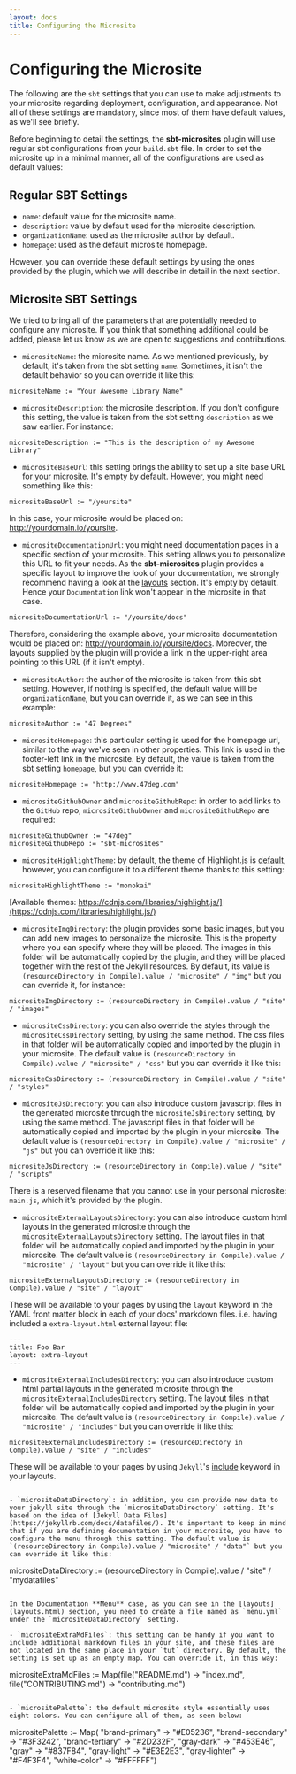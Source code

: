 ```yaml
---
layout: docs
title: Configuring the Microsite
---
```


# Configuring the Microsite

The following are the `sbt` settings that you can use to make adjustments to your microsite regarding deployment, configuration, and appearance. Not all of these settings are mandatory, since most of them have default values, as we'll see briefly.

Before beginning to detail the settings, the **sbt-microsites** plugin will use regular sbt configurations from your `build.sbt` file. In order to set the microsite up in a minimal manner, all of the configurations are used as default values:
   
## Regular SBT Settings
   
- `name`: default value for the microsite name.
- `description`: value by default used for the microsite description.
- `organizationName`: used as the microsite author by default.
- `homepage`: used as the default microsite homepage.

However, you can override these default settings by using the ones provided by the plugin, which we will describe in detail in the next section. 

## Microsite SBT Settings

We tried to bring all of the parameters that are potentially needed to configure any microsite. If you think that something additional could be added, please let us know as we are open to suggestions and contributions.  

- `micrositeName`: the microsite name. As we mentioned previously, by default, it's taken from the sbt setting `name`. Sometimes, it isn't the default behavior so you can override it like this:

```
micrositeName := "Your Awesome Library Name"
```

- `micrositeDescription`: the microsite description. If you don't configure this setting, the value is taken from the sbt setting `description` as we saw earlier. For instance:

```
micrositeDescription := "This is the description of my Awesome Library"
```

- `micrositeBaseUrl`: this setting brings the ability to set up a site base URL for your microsite. It's empty by default. However, you might need something like this:

```
micrositeBaseUrl := "/yoursite"
```

In this case, your microsite would be placed on: http://yourdomain.io/yoursite.

- `micrositeDocumentationUrl`: you might need documentation pages in a specific section of your microsite. This setting allows you to personalize this URL to fit your needs. As the **sbt-microsites** plugin provides a specific layout to improve the look of your documentation, we strongly recommend having a look at the [layouts](layouts.html) section. It's empty by default. Hence your `Documentation` link won't appear in the microsite in that case.

```
micrositeDocumentationUrl := "/yoursite/docs"
```

Therefore, considering the example above, your microsite documentation would be placed on: http://yourdomain.io/yoursite/docs. Moreover, the layouts supplied by the plugin will provide a link in the upper-right area pointing to this URL (if it isn't empty).

- `micrositeAuthor`: the author of the microsite is taken from this sbt setting. However, if nothing is specified, the default value will be `organizationName`, but you can override it, as we can see in this example:

```
micrositeAuthor := "47 Degrees"
```

- `micrositeHomepage`: this particular setting is used for the homepage url, similar to the way we've seen in other properties. This link is used in the footer-left link in the microsite. By default, the value is taken from the sbt setting `homepage`, but you can override it:

```
micrositeHomepage := "http://www.47deg.com"
```

- `micrositeGithubOwner` and `micrositeGithubRepo`: in order to add links to the `GitHub` repo, `micrositeGithubOwner` and `micrositeGithubRepo` are required:

```
micrositeGithubOwner := "47deg"
micrositeGithubRepo := "sbt-microsites"
```

- `micrositeHighlightTheme`: by default, the theme of Highlight.js is [default](https://highlightjs.org/static/demo/), however, you can configure it to a different theme thanks to this setting:

```
micrositeHighlightTheme := "monokai"
```
[Available themes: https://cdnjs.com/libraries/highlight.js/](https://cdnjs.com/libraries/highlight.js/)

- `micrositeImgDirectory`: the plugin provides some basic images, but you can add new images to personalize the microsite. This is the property where you can specify where they will be placed. The images in this folder will be automatically copied by the plugin, and they will be placed together with the rest of the Jekyll resources. By default, its value is `(resourceDirectory in Compile).value / "microsite" / "img"` but you can override it, for instance:

```
micrositeImgDirectory := (resourceDirectory in Compile).value / "site" / "images"
```

- `micrositeCssDirectory`: you can also override the styles through the `micrositeCssDirectory` setting, by using the same method. The css files in that folder will be automatically copied and imported by the plugin in your microsite. The default value is `(resourceDirectory in Compile).value / "microsite" / "css"` but you can override it like this:

```
micrositeCssDirectory := (resourceDirectory in Compile).value / "site" / "styles"
```

- `micrositeJsDirectory`: you can also introduce custom javascript files in the generated microsite through the `micrositeJsDirectory` setting, by using the same method. The javascript files in that folder will be automatically copied and imported by the plugin in your microsite. The default value is `(resourceDirectory in Compile).value / "microsite" / "js"` but you can override it like this:

```
micrositeJsDirectory := (resourceDirectory in Compile).value / "site" / "scripts"
```

There is a reserved filename that you cannot use in your personal microsite: `main.js`, which it's provided by the plugin.

- `micrositeExternalLayoutsDirectory`: you can also introduce custom html layouts in the generated microsite through the `micrositeExternalLayoutsDirectory` setting. The layout files in that folder will be automatically copied and imported by the plugin in your microsite. The default value is `(resourceDirectory in Compile).value / "microsite" / "layout"` but you can override it like this:

```
micrositeExternalLayoutsDirectory := (resourceDirectory in Compile).value / "site" / "layout"
```

These will be available to your pages by using the `layout` keyword in the YAML front matter block in each of your docs' markdown files. i.e. having included a `extra-layout.html` external layout file:

```
---
title: Foo Bar
layout: extra-layout
---
```

- `micrositeExternalIncludesDirectory`: you can also introduce custom html partial layouts in the generated microsite through the `micrositeExternalIncludesDirectory` setting. The layout files in that folder will be automatically copied and imported by the plugin in your microsite. The default value is `(resourceDirectory in Compile).value / "microsite" / "includes"` but you can override it like this:

```
micrositeExternalIncludesDirectory := (resourceDirectory in Compile).value / "site" / "includes"
```

These will be available to your pages by using `Jekyll`'s [include](https://jekyllrb.com/docs/templates/#includes) keyword in your layouts.

```

- `micrositeDataDirectory`: in addition, you can provide new data to your jekyll site through the `micrositeDataDirectory` setting. It's based on the idea of [Jekyll Data Files](https://jekyllrb.com/docs/datafiles/). It's important to keep in mind that if you are defining documentation in your microsite, you have to configure the menu through this setting. The default value is `(resourceDirectory in Compile).value / "microsite" / "data"` but you can override it like this:

```
micrositeDataDirectory := (resourceDirectory in Compile).value / "site" / "mydatafiles"
```

In the Documentation **Menu** case, as you can see in the [layouts](layouts.html) section, you need to create a file named as `menu.yml` under the `micrositeDataDirectory` setting.

- `micrositeExtraMdFiles`: this setting can be handy if you want to include additional markdown files in your site, and these files are not located in the same place in your `tut` directory. By default, the setting is set up as an empty map. You can override it, in this way:

```
micrositeExtraMdFiles := Map(file("README.md") -> "index.md", file("CONTRIBUTING.md") -> "contributing.md")
```

- `micrositePalette`: the default microsite style essentially uses eight colors. You can configure all of them, as seen below:

```
micrositePalette := Map(
        "brand-primary"     -> "#E05236",
        "brand-secondary"   -> "#3F3242",
        "brand-tertiary"    -> "#2D232F",
        "gray-dark"         -> "#453E46",
        "gray"              -> "#837F84",
        "gray-light"        -> "#E3E2E3",
        "gray-lighter"      -> "#F4F3F4",
        "white-color"       -> "#FFFFFF")
```
